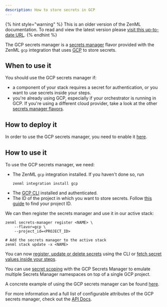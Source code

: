 ```yaml
---
description: How to store secrets in GCP
---
```


{% hint style="warning" %}
This is an older version of the ZenML documentation. To read and view the latest version please [visit this up-to-date URL](https://docs.zenml.io).
{% endhint %}


The GCP secrets manager is a [secrets manager](./secrets-managers.md) flavor 
provided with the ZenML `gcp` integration that uses [GCP](https://cloud.google.com/secret-manager)
to store secrets.

## When to use it

You should use the GCP secrets manager if:
* a component of your stack requires a secret for authentication, or you want 
to use secrets inside your steps.
* you're already using GCP, especially if your orchestrator is running in GCP.
If you're using a different cloud provider, take a look at the other 
[secrets manager flavors](./secrets-managers.md#secrets-manager-flavors).

## How to deploy it

In order to use the GCP secrets manager, you need to enable it
[here](https://console.cloud.google.com/marketplace/product/google/secretmanager.googleapis.com).

## How to use it

To use the GCP secrets manager, we need:
* The ZenML `gcp` integration installed. If you haven't done so, run 
    ```shell
    zenml integration install gcp
    ```
* The [GCP CLI](https://cloud.google.com/sdk/docs/install) installed and 
authenticated.
* The ID of the project in which you want to store secrets. Follow
[this guide](https://support.google.com/googleapi/answer/7014113?hl=en) 
to find your project ID.

We can then register the secrets manager and use it in our active stack:
```shell
zenml secrets-manager register <NAME> \
    --flavor=gcp \
    --project_id=<PROJECT_ID>

# Add the secrets manager to the active stack
zenml stack update -x <NAME>
```

You can now [register, update or delete secrets](./secrets-managers.md#in-the-cli) 
using the CLI or [fetch secret values inside your steps](./secrets-managers.md#in-a-zenml-step).

You can use [secret scoping](./secrets-managers.md#secret-scopes) with the GCP
Secrets Manager to emulate multiple Secrets Manager namespaces on top of a
single GCP project. 

A concrete example of using the GCP secrets manager can be found 
[here](https://github.com/zenml-io/zenml/tree/main/examples/cloud_secrets_manager).

For more information and a full list of configurable attributes of the GCP 
secrets manager, check out the [API Docs](https://apidocs.zenml.io/latest/api_docs/integration_code_docs/integrations-gcp/#zenml.integrations.gcp.secrets_manager.gcp_secrets_manager.GCPSecretsManager).
